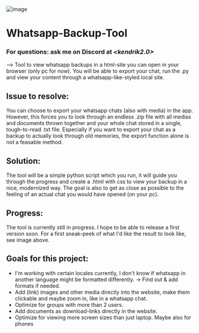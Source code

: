 ![image](https://github.com/user-attachments/assets/7a3427e9-d150-4e4a-a1e2-c0a1e1cbb51c)

# Whatsapp-Backup-Tool
### For questions: ask me on Discord at *<kendrik2.0>*
--> Tool to view whatsapp backups in a html-site you can open in your browser (only pc for now).
You will be able to export your chat, run the .py and view your content through a whatsapp-like-styled local site.

## Issue to resolve:
You can choose to export your whatsapp chats (also with media) in the app. 
However, this forces you to look through an endless .zip file with all medias and documents thrown together and your whole chat stored in a single, tough-to-read .txt file. 
Especially if you want to export your chat as a backup to actually look through old memories, the export function alone is not a feasable method.

## Solution:
The tool will be a simple python script which you run, it will guide you through the progress and create a .html with css to view your backup in a nice, modernized way. 
The goal is also to get as close as possible to the feeling of an actual chat you would have opened (on your pc).

## Progress:
The tool is currently still in progress. I hope to be able to release a first version soon.
For a first sneak-peek of what I'd like the result to look like, see image above.


## Goals for this project:
- I'm working with certain locales currently, I don't know if whatsapp in another language might be formatted differently. -> Find out & add formats if needed.
- Add (link) images and other media directly into the website, make them clickable and maybe zoom in, like in a whatsapp chat.
- Optimize for groups with more than 2 users.
- Add documents as download-links directly in the website.
- Optimize for viewing more screen sizes than just laptop. Maybe also for phones
